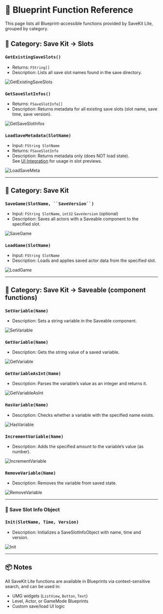 # 📘 Blueprint Function Reference

This page lists all Blueprint-accessible functions provided by SaveKit Lite, grouped by category.

## 🔹 Category: Save Kit → Slots

### `GetExistingSaveSlots()`
- Returns: `FString[]`
- Description: Lists all save slot names found in the save directory.


![GetExistingSaveSlots](images/Node_GetExistingSaveSlots.png)


### `GetSaveSlotInfos()`
- Returns: `FSaveSlotInfo[]`
- Description: Returns metadata for all existing save slots (slot name, save time, save version).


![GetSaveSlotInfos](images/Node_GetSaveSlotInfos.png)


### `LoadSaveMetadata(SlotName)`
- Input: `FString SlotName`
- Returns: `FSaveSlotInfo`
- Description: Returns metadata only (does NOT load state).  
  See [UI Integration](ui.md) for usage in slot previews.


![LoadSaveMeta](images/Node_LoadSaveMetadata.png)

---

## 🔹 Category: Save Kit

### `SaveGame(SlotName, ``SaveVersion``)`
- Input: `FString SlotName`, `int32` ``SaveVersion`` (optional)
- Description: Saves all actors with a Saveable component to the specified slot.


![SaveGame](images/Node_SaveGame.png)


### `LoadGame(SlotName)`
- Input: `FString SlotName`
- Description: Loads and applies saved actor data from the specified slot.


![LoadGame](images/Node_LoadGame.png)


---

## 🔹 Category: Save Kit → Saveable (component functions)

### `SetVariable(Name)`
- Description: Sets a string variable in the Saveable component.


![SetVariable](images/Node_SetVariable.png)


### `GetVariable(Name)`
- Description: Gets the string value of a saved variable.


![GetVariable](images/Node_GetVariable.png)


### `GetVariableAsInt(Name)`
- Description: Parses the variable’s value as an integer and returns it.


![GetVariableAsInt](images/Node_GetVariableAsInt.png)


### `HasVariable(Name)`
- Description: Checks whether a variable with the specified name exists.


![HasVariable](images/Node_HasVariable.png)


### `IncrementVariable(Name)`
- Description: Adds the specified amount to the variable’s value (as number).


![IncrementVariable](images/Node_IncrementVariable.png)


### `RemoveVariable(Name)`
- Description: Removes the variable from saved state.


![RemoveVariable](images/Node_RemoveVariable.png)


---

### 🧱 Save Slot Info Object

### `Init(SlotName, Time, Version)`
- Description: Initializes a SaveSlotInfoObject with name, time and version.


![Init](images/Node_Init.png)


---

## 📦 Notes

All SaveKit Lite functions are available in Blueprints via context-sensitive search, and can be used in:

- UMG widgets (`ListView`, `Button`, `Text`)
- Level, Actor, or GameMode Blueprints
- Custom save/load UI logic
